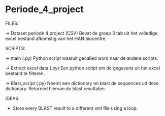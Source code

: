 # Periode_4_project

FILES:

-> Dataset periode 4 project (CSV)
Bevat de groep 3 tab uit het volledige excel bestand afkomstig van het HAN biocentre.


SCRIPTS:

-> main (.py)
Python script waaruit gecalled word naar de andere scripts.

-> Extract excel data (.py)
Een python script om de gegevens uit het excel bestand te filteren. 

-> Blast_script (.py)
Neemt een dictionary en blast de sequences uit deze dictionary.
Returned hiervan de blast resultaten.

IDEAS:
- Store every BLAST result to a different xml file using a loop.
